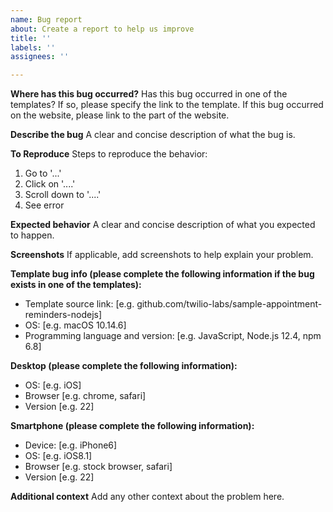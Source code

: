 ```yaml
---
name: Bug report
about: Create a report to help us improve
title: ''
labels: ''
assignees: ''

---
```


**Where has this bug occurred?**
Has this bug occurred in one of the templates? If so, please specify the link to the template. If this bug occurred on the website, please link to the part of the website.

**Describe the bug**
A clear and concise description of what the bug is.

**To Reproduce**
Steps to reproduce the behavior:
1. Go to '...'
2. Click on '....'
3. Scroll down to '....'
4. See error

**Expected behavior**
A clear and concise description of what you expected to happen.

**Screenshots**
If applicable, add screenshots to help explain your problem.

**Template bug info (please complete the following information if the bug exists in one of the templates):**
 - Template source link: [e.g. github.com/twilio-labs/sample-appointment-reminders-nodejs]
 - OS: [e.g. macOS 10.14.6]
 - Programming language and version: [e.g. JavaScript, Node.js 12.4, npm 6.8]

**Desktop (please complete the following information):**
 - OS: [e.g. iOS]
 - Browser [e.g. chrome, safari]
 - Version [e.g. 22]

**Smartphone (please complete the following information):**
 - Device: [e.g. iPhone6]
 - OS: [e.g. iOS8.1]
 - Browser [e.g. stock browser, safari]
 - Version [e.g. 22]

**Additional context**
Add any other context about the problem here.
